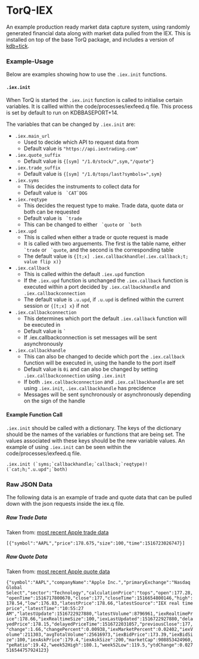 # TorQ-IEX

An example production ready market data capture system, using randomly generated financial data along with market data pulled from the IEX. This is installed on top of the base TorQ package, and includes a version of [kdb+tick](http://code.kx.com/wsvn/code/kx/kdb+tick).

### Example-Usage

Below are examples showing how to use the ``.iex.init`` functions.

#### ``.iex.init``

When TorQ is started the ``.iex.init`` function is called to initialise certain variables. It is callled within the code/processes/iexfeed.q file. This process is set by default to run on KDBBASEPORT+14.

The variables that can be changed by ``.iex.init`` are: 
* ``.iex.main_url``
  * Used to decide which API to request data from
  * Default value is ``"https://api.iextrading.com"``
* ``.iex.quote_suffix``
  * Default value is ``{[sym] "/1.0/stock/",sym,"/quote"}``
* ``.iex.trade_suffix``
  * Default value is ``{[sym] "/1.0/tops/last?symbols=",sym}``
* ``.iex.syms``
  * This decides the instruments to collect data for
  * Default value is `` `CAT`DOG``
* ``.iex.reqtype``
  * This decides the request type to make. Trade data, quote data or both can be requested
  * Default value is `` `trade``
  * This can be changed to either `` `quote`` or `` `both``  
* ``.iex.upd``
  * This is called when either a trade or quote request is made 
  * It is called with two arguements. The first is the table name, either `` `trade`` or `` `quote``, and the second is the corresponding table
  * The default value is ``{[t;x] .iex.callbackhandle(.iex.callback;t; value flip x)}``
* ``.iex.callback``
  * This is called within the default ``.iex.upd`` function
  * If the ``.iex.upd`` function is unchanged the ``.iex.callback`` function is executed within a port decided by ``.iex.callbackhandle`` and ``.iex.callbackconnection``
  * The default value is ``.u.upd``, if ``.u.upd`` is defined within the current session or ``{[t;x] x}`` if not
* ``.iex.callbackconnection``
  * This determines which port the default ``.iex.callback`` function will be executed in 
  * Default value is `` ` `` 
  * If .iex.callbackconnection is set messages will be sent asynchronously
* ``.iex.callbackhandle``
  * This can also be changed to decide which port the ``.iex.callback`` function will be executed in, using the handle to the port itself
  * Default value is ``0i`` and can also be changed by setting ``.iex.callbackconnection`` using ``.iex.init``
  * If both ``.iex.callbackconnection`` and ``.iex.callbackhandle`` are set using ``.iex.init``, ``.iex.callbackhandle`` has precidence
  * Messages will be sent synchronously or asynchronously depending on the sign of the handle

#### Example Function Call

``.iex.init`` should be called with a dictionary. The keys of the dictionary should be the names of the variables or functions that are being set. The values associated with these keys should be the new variable values. An example of using ``.iex.init`` can be seen within the code/processes/iexfeed.q file.

```
.iex.init (`syms;`callbackhandle;`callback;`reqtype)!(`cat;h;".u.upd";`both)
```

### Raw JSON Data

The following data is an example of trade and quote data that can be pulled down with the json requests inside the iex.q file.

##### Raw Trade Data

Taken from: [most recent Apple trade data](https://api.iextrading.com/1.0/tops/last?symbols=AAPL)

` [{"symbol":"AAPL","price":178.675,"size":100,"time":1516723026747}] `


##### Raw Quote Data

Taken from: [most recent Apple quote data](https://api.iextrading.com/1.0/stock/aapl/quote)

` {"symbol":"AAPL","companyName":"Apple Inc.","primaryExchange":"Nasdaq Global Select","sector":"Technology","calculationPrice":"tops","open":177.28,"openTime":1516717800670,"close":177,"closeTime":1516654800146,"high":178.54,"low":176.83,"latestPrice":178.66,"latestSource":"IEX real time price","latestTime":"10:55:27 AM","latestUpdate":1516722927880,"latestVolume":8796961,"iexRealtimePrice":178.66,"iexRealtimeSize":100,"iexLastUpdated":1516722927880,"delayedPrice":178.15,"delayedPriceTime":1516722031057,"previousClose":177,"change":1.66,"changePercent":0.00938,"iexMarketPercent":0.02402,"iexVolume":211303,"avgTotalVolume":25616973,"iexBidPrice":173.39,"iexBidSize":100,"iexAskPrice":179.4,"iexAskSize":200,"marketCap":908853424960,"peRatio":19.42,"week52High":180.1,"week52Low":119.5,"ytdChange":0.027516544757924123} `

